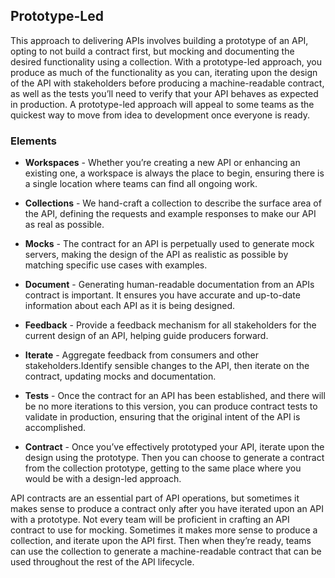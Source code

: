 ## Prototype-Led 
This approach to delivering APIs involves building a prototype of an API, opting to not build a contract first, but mocking and documenting the desired functionality using a collection. With a prototype-led approach, you produce as much of the functionality as you can, iterating upon the design of the API with stakeholders before producing a machine-readable contract, as well as the tests you’ll need to verify that your API behaves as expected in production. A prototype-led approach will appeal to some teams as the quickest way to move from idea to development once everyone is ready. 

### Elements 
 

- **Workspaces** - Whether you’re creating a new API or enhancing an existing one, a workspace is always the place to begin, ensuring there is a single location where teams can find all ongoing work.
 
- **Collections** - We hand-craft a collection to describe the surface area of the API, defining the requests and example responses to make our API as real as possible. 
- **Mocks** - The contract for an API is perpetually used to generate mock servers, making the design of the API as realistic as possible by matching specific use cases with examples.
 
- **Document** - Generating human-readable documentation from an APIs contract is important. It ensures you have accurate and up-to-date information about each API as it is being designed. 
- **Feedback** - Provide a feedback mechanism for all stakeholders for the current design of an API, helping guide producers forward. 
- **Iterate** - Aggregate feedback from consumers and other stakeholders.Identify sensible changes to the API, then iterate on the contract, updating mocks and documentation. 
- **Tests** - Once the contract for an API has been established, and there will be no more iterations to this version, you can produce contract tests to validate in production, ensuring that the original intent of the API is accomplished. 
- **Contract** - Once you’ve effectively prototyped your API, iterate upon the design using the prototype. Then you can choose to generate a contract from the collection prototype, getting to the same place where you would be with a design-led approach. 
 
API contracts are an essential part of API operations, but sometimes it makes sense
to produce a contract only after you have iterated upon an API with a prototype. Not every team will be proficient in crafting an API contract to use for mocking. Sometimes it makes more sense to produce a collection, and iterate upon the API first. Then when they’re ready, teams can use the collection to generate a machine-readable contract that can be used throughout the rest of the API lifecycle. 
